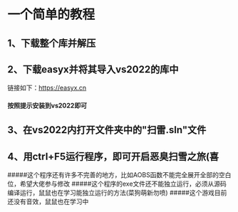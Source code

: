一个简单的教程
==
1、下载整个库并解压
--
2、下载easyx并将其导入vs2022的库中
--
  链接如下：https://easyx.cn
####  按照提示安装到vs2022即可
3、在vs2022内打开文件夹中的"扫雷.sln"文件
--
4、用ctrl+F5运行程序，即可开启恶臭扫雪之旅(喜
--
#####这个程序还有许多不完善的地方，比如AOBS函数不能完全展开全部的空白位，希望大佬参与修改
#####这个程序的exe文件还不能独立运行，必须从源码编译运行，鼠鼠也在学习能独立运行的方法(菜狗萌新勿喷)
#####这个游戏目前还没有音效，鼠鼠也在学习中
